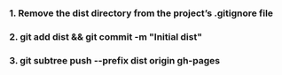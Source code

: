 ### 1. Remove the dist directory from the project’s .gitignore file
### 2. git add dist && git commit -m "Initial dist"
### 3. git subtree push --prefix dist origin gh-pages
